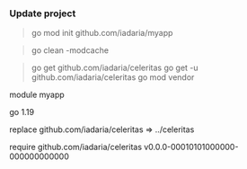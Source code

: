 ### Update project

>go mod init github.com/iadaria/myapp

>go clean -modcache

> go get github.com/iadaria/celeritas
> go get -u github.com/iadaria/celeritas
> go mod vendor

module myapp

go 1.19

replace github.com/iadaria/celeritas => ../celeritas

require github.com/iadaria/celeritas v0.0.0-00010101000000-000000000000